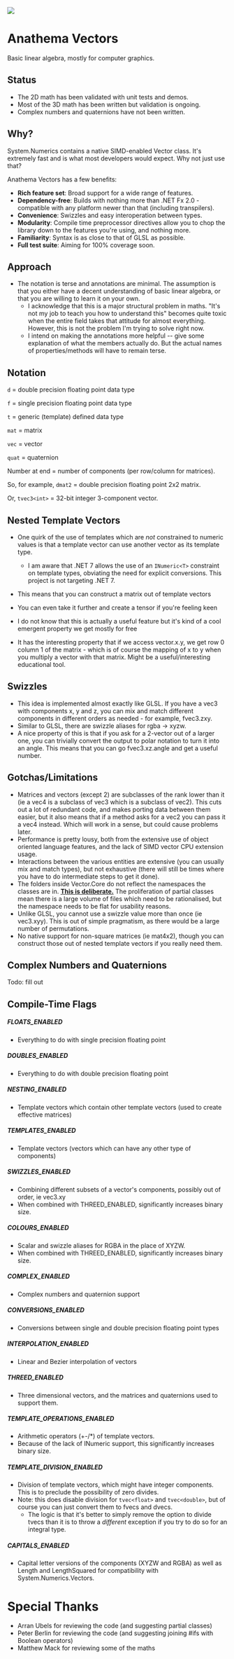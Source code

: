 ![](https://github.com/9th-circle/Anathema.Meta/blob/main/Anathema%20Icon%20Small.png?raw=true)

# Anathema Vectors

Basic linear algebra, mostly for computer graphics.

## Status

- The 2D math has been validated with unit tests and demos.
- Most of the 3D math has been written but validation is ongoing.
- Complex numbers and quaternions have not been written.

## Why?

System.Numerics contains a native SIMD-enabled Vector class. It's extremely fast and is what most developers would expect. Why not just use that?

Anathema Vectors has a few benefits:

- **Rich feature set**: Broad support for a wide range of features.
- **Dependency-free**: Builds with nothing more than .NET Fx 2.0 - compatible with any platform newer than that (including transpilers).
- **Convenience**: Swizzles and easy interoperation between types.
- **Modularity**: Compile time preprocessor directives allow you to chop the library down to the features you're using, and nothing more. 
- **Familiarity**: Syntax is as close to that of GLSL as possible.
- **Full test suite**: Aiming for 100% coverage soon.

## Approach

- The notation is terse and annotations are minimal. The assumption is that you either have a decent understanding of basic linear algebra, or that you are willing to learn it on your own.
  - I acknowledge that this is a major structural problem in maths. "It's not my job to teach you how to understand this" becomes quite toxic when the entire field takes that attitude for almost everything. However, this is not the problem I'm trying to solve right now.
  - I intend on making the annotations more helpful -- give some explanation of what the members actually do. But the actual names of properties/methods will have to remain terse.

## Notation

`d` = double precision floating point data type

`f` = single precision floating point data type

`t` = generic (template) defined data type

`mat` = matrix

`vec` = vector

`quat` = quaternion

Number at end = number of components (per row/column for matrices).



So, for example, `dmat2` = double precision floating point 2x2 matrix.

Or, `tvec3<int>`  = 32-bit integer 3-component vector.

## Nested Template Vectors

- One quirk of the use of templates which are *not* constrained to numeric values is that a template vector can use another vector as its template type.
  - I am aware that .NET 7 allows the use of an `INumeric<T>` constraint on template types, obviating the need for explicit conversions. This project is not targeting .NET 7.

- This means that you can construct a matrix out of template vectors
- You can even take it further and create a tensor if you're feeling keen
- I do not know that this is actually a useful feature but it's kind of a cool emergent property we get mostly for free
- It has the interesting property that if we access vector.x.y, we get row 0 column 1 of the matrix - which is of course the mapping of x to y when you multiply a vector with that matrix. Might be a useful/interesting educational tool.

## Swizzles

- This idea is implemented almost exactly like GLSL. If you have a vec3 with components x, y and z, you can mix and match different components in different orders as needed - for example, fvec3.zxy.
- Similar to GLSL, there are swizzle aliases for rgba -> xyzw. 
- A nice property of this is that if you ask for a 2-vector out of a larger one, you can trivially convert the output to polar notation to turn it into an angle. This means that you can go fvec3.xz.angle and get a useful number.

## Gotchas/Limitations

- Matrices and vectors (except 2) are subclasses of the rank lower than it (ie a vec4 is a subclass of vec3 which is a subclass of vec2). This cuts out a lot of redundant code, and makes porting data between them easier, but it also means that if a method asks for a vec2 you can pass it a vec4 instead. Which will work in a sense, but could cause problems later.
- Performance is pretty lousy, both from the extensive use of object oriented language features, and the lack of SIMD vector CPU extension usage.
- Interactions between the various entities are extensive (you can usually mix and match types), but not exhaustive (there will still be times where you have to do intermediate steps to get it done).
- The folders inside Vector.Core do not reflect the namespaces the classes are in. **<u>This is deliberate.</u>** The proliferation of partial classes mean there is a large volume of files which need to be rationalised, but the namespace needs to be flat for usability reasons.
- Unlike GLSL, you cannot use a swizzle value more than once (ie vec3.xyy). This is out of simple pragmatism, as there would be a large number of permutations.
- No native support for non-square matrices (ie mat4x2), though you can construct those out of nested template vectors if you really need them.

## Complex Numbers and Quaternions

Todo: fill out

## Compile-Time Flags

##### FLOATS_ENABLED

- Everything to do with single precision floating point

##### DOUBLES_ENABLED

- Everything to do with double precision floating point

##### NESTING_ENABLED

- Template vectors which contain other template vectors (used to create effective matrices)

##### TEMPLATES_ENABLED

- Template vectors (vectors which can have any other type of components)

##### SWIZZLES_ENABLED

- Combining different subsets of a vector's components, possibly out of order, ie vec3.xy
- When combined with THREED_ENABLED, significantly increases binary size.

##### COLOURS_ENABLED

- Scalar and swizzle aliases for RGBA in the place of XYZW.
- When combined with THREED_ENABLED, significantly increases binary size.

##### COMPLEX_ENABLED

- Complex numbers and quaternion support

##### CONVERSIONS_ENABLED

- Conversions between single and double precision floating point types

##### INTERPOLATION_ENABLED

- Linear and Bezier interpolation of vectors

##### THREED_ENABLED

- Three dimensional vectors, and the matrices and quaternions used to support them.

##### TEMPLATE_OPERATIONS_ENABLED

- Arithmetic operators (+-/*) of template vectors.
- Because of the lack of INumeric support, this significantly increases binary size.

##### TEMPLATE_DIVISION_ENABLED

- Division of template vectors, which might have integer components. This is to preclude the possibility of zero divides.
- Note: this does disable division for `tvec<float>` and `tvec<double>`, but of course you can just convert them to fvecs and dvecs.
  - The logic is that it's better to simply remove the option to divide tvecs than it is to throw a *different* exception if you try to do so for an integral type.

##### CAPITALS_ENABLED

- Capital letter versions of the components (XYZW and RGBA) as well as Length and LengthSquared for compatibility with System.Numerics.Vectors.

# Special Thanks

- Arran Ubels for reviewing the code (and suggesting partial classes)
- Peter Berlin for reviewing the code (and suggesting joining #ifs with Boolean operators)
- Matthew Mack for reviewing some of the maths
